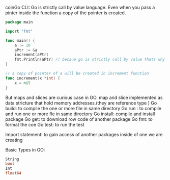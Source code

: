 coinGo CLI: 
Go is strictly call by value language. Even when you pass a pinter inside the function a copy of the pointer is created.

```go
package main

import "fmt"

func main() {
	a := 10
	aPtr := &a
	increment(aPtr)
	fmt.Println(aPtr) // becaue go is strictly call by value thats why it stil hold the addreess
}

// a copy of pointer of a will be created in increment function
func increment(x *int) {
	x = nil
}
```


But maps and slices are curious case in GO. map and slice implemented as data stricture that hold memory addresses.(they are reference type )
Go  build: to compile the one or more file in same directory
Go run : to compile and run one or more fle in same directory
Go install: compile and install package
Go get: to download row code of another package
Go fmt: to format the coe
Go test:  to run the test

Import statement: to gain access of another packages inside of one we are creating

Basic Types in GO:

```go
String
bool
Int
float64
``` 
